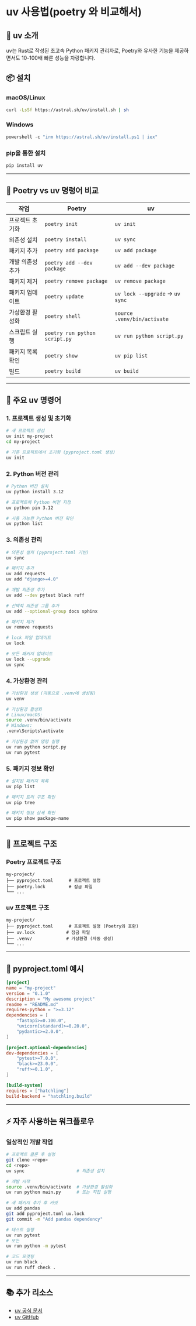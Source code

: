 # uv 사용법(poetry 와 비교해서)

## 🚀 uv 소개

uv는 Rust로 작성된 초고속 Python 패키지 관리자로, Poetry와 유사한 기능을 제공하면서도 10-100배 빠른 성능을 자랑합니다.

## 📦 설치

### macOS/Linux

```bash
curl -LsSf https://astral.sh/uv/install.sh | sh
```

### Windows

```powershell
powershell -c "irm https://astral.sh/uv/install.ps1 | iex"
```

### pip을 통한 설치

```bash
pip install uv
```

---

## 🔄 Poetry vs uv 명령어 비교

| 작업        | Poetry                        | uv                              |
|-----------|-------------------------------|---------------------------------|
| 프로젝트 초기화  | `poetry init`                 | `uv init`                       |
| 의존성 설치    | `poetry install`              | `uv sync`                       |
| 패키지 추가    | `poetry add package`          | `uv add package`                |
| 개발 의존성 추가 | `poetry add --dev package`    | `uv add --dev package`          |
| 패키지 제거    | `poetry remove package`       | `uv remove package`             |
| 패키지 업데이트  | `poetry update`               | `uv lock --upgrade` → `uv sync` |
| 가상환경 활성화  | `poetry shell`                | `source .venv/bin/activate`     |
| 스크립트 실행   | `poetry run python script.py` | `uv run python script.py`       |
| 패키지 목록 확인 | `poetry show`                 | `uv pip list`                   |
| 빌드        | `poetry build`                | `uv build`                      |

---

## 🎯 주요 uv 명령어

### 1. 프로젝트 생성 및 초기화

```bash
# 새 프로젝트 생성
uv init my-project
cd my-project

# 기존 프로젝트에서 초기화 (pyproject.toml 생성)
uv init
```

### 2. Python 버전 관리

```bash
# Python 버전 설치
uv python install 3.12

# 프로젝트에 Python 버전 지정
uv python pin 3.12

# 사용 가능한 Python 버전 확인
uv python list
```

### 3. 의존성 관리

```bash
# 의존성 설치 (pyproject.toml 기반)
uv sync

# 패키지 추가
uv add requests
uv add "django>=4.0"

# 개발 의존성 추가
uv add --dev pytest black ruff

# 선택적 의존성 그룹 추가
uv add --optional-group docs sphinx

# 패키지 제거
uv remove requests

# lock 파일 업데이트
uv lock

# 모든 패키지 업데이트
uv lock --upgrade
uv sync
```

### 4. 가상환경 관리

```bash
# 가상환경 생성 (자동으로 .venv에 생성됨)
uv venv

# 가상환경 활성화
# Linux/macOS:
source .venv/bin/activate
# Windows:
.venv\Scripts\activate

# 가상환경 없이 명령 실행
uv run python script.py
uv run pytest
```

### 5. 패키지 정보 확인

```bash
# 설치된 패키지 목록
uv pip list

# 패키지 트리 구조 확인
uv pip tree

# 패키지 정보 상세 확인
uv pip show package-name
```

---

## 📁 프로젝트 구조

### Poetry 프로젝트 구조

```
my-project/
├── pyproject.toml      # 프로젝트 설정
├── poetry.lock         # 잠금 파일
└── ...
```

### uv 프로젝트 구조

```
my-project/
├── pyproject.toml      # 프로젝트 설정 (Poetry와 호환)
├── uv.lock            # 잠금 파일
├── .venv/             # 가상환경 (자동 생성)
└── ...
```

---

## 🔧 pyproject.toml 예시

```toml
[project]
name = "my-project"
version = "0.1.0"
description = "My awesome project"
readme = "README.md"
requires-python = ">=3.12"
dependencies = [
    "fastapi>=0.100.0",
    "uvicorn[standard]>=0.20.0",
    "pydantic>=2.0.0",
]

[project.optional-dependencies]
dev-dependencies = [
    "pytest>=7.0.0",
    "black>=23.0.0",
    "ruff>=0.1.0",
]

[build-system]
requires = ["hatchling"]
build-backend = "hatchling.build"
```

---

## ⚡ 자주 사용하는 워크플로우

### 일상적인 개발 작업

```bash
# 프로젝트 클론 후 설정
git clone <repo>
cd <repo>
uv sync                    # 의존성 설치

# 개발 시작
source .venv/bin/activate  # 가상환경 활성화
uv run python main.py      # 또는 직접 실행

# 새 패키지 추가 후 커밋
uv add pandas
git add pyproject.toml uv.lock
git commit -m "Add pandas dependency"

# 테스트 실행
uv run pytest
# 또는
uv run python -m pytest

# 코드 포맷팅
uv run black .
uv run ruff check .
```

---

## 📚 추가 리소스

- [uv 공식 문서](https://docs.astral.sh/uv/)
- [uv GitHub](https://github.com/astral-sh/uv)

